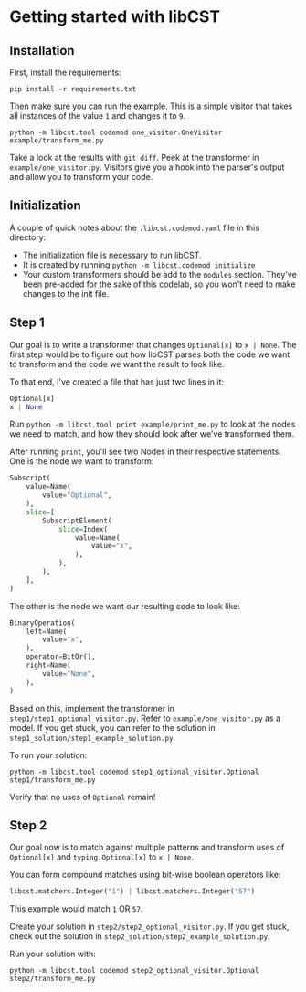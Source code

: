 Getting started with libCST
===

Installation
---

First, install the requirements:

    pip install -r requirements.txt

Then make sure you can run the example.
This is a simple visitor that takes all instances of the value `1` and changes it to `9`.

    python -m libcst.tool codemod one_visitor.OneVisitor example/transform_me.py

Take a look at the results with `git diff`.
Peek at the transformer in `example/one_visitor.py`.
Visitors give you a hook into the parser's output and allow you to transform your code.

Initialization
---

A couple of quick notes about the `.libcst.codemod.yaml` file in this directory:

* The initialization file is necessary to run libCST.
* It is created by running `python -m libcst.codemod initialize`
* Your custom transformers should be add to the `modules` section.
  They've been pre-added for the sake of this codelab,
  so you won't need to make changes to the init file.

Step 1
---

Our goal is to write a transformer that changes `Optional[x]` to `x | None`.
The first step would be to figure out how libCST parses both the code we want to transform and the code we
want the result to look like.

To that end, I've created a file that has just two lines in it:

```python
Optional[x]
x | None
```

Run `python -m libcst.tool print example/print_me.py` to look at the nodes we need to match,
and how they should look after we've transformed them.

After running `print`, you'll see two Nodes in their respective statements.
One is the node we want to transform:

```python
Subscript(
    value=Name(
        value="Optional",
    ),
    slice=[
        SubscriptElement(
            slice=Index(
                value=Name(
                    value="x",
                ),
            ),
        ),
    ],
)
```

The other is the node we want our resulting code to look like:

```python
BinaryOperation(
    left=Name(
        value="x",
    ),
    operator=BitOr(),
    right=Name(
        value="None",
    ),
)
```

Based on this, implement the transformer in `step1/step1_optional_visitor.py`.
Refer to `example/one_visitor.py` as a model.
If you get stuck, you can refer to the solution in `step1_solution/step1_example_solution.py`.

To run your solution:

    python -m libcst.tool codemod step1_optional_visitor.Optional step1/transform_me.py

Verify that no uses of `Optional` remain!

Step 2
---

Our goal now is to match against multiple patterns and
transform uses of `Optional[x]` and `typing.Optional[x]` to `x | None`.

You can form compound matches using bit-wise boolean operators like:

```python
libcst.matchers.Integer("1") | libcst.matchers.Integer("57")
```

This example would match `1` OR `57`.

Create your solution in `step2/step2_optional_visitor.py`.
If you get stuck, check out the solution in `step2_solution/step2_example_solution.py`.

Run your solution with:

    python -m libcst.tool codemod step2_optional_visitor.Optional step2/transform_me.py
